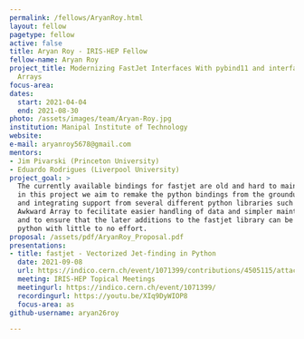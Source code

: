 ```yaml
---
permalink: /fellows/AryanRoy.html
layout: fellow
pagetype: fellow
active: false
title: Aryan Roy - IRIS-HEP Fellow
fellow-name: Aryan Roy
project_title: Modernizing FastJet Interfaces With pybind11 and interfacing with Awkward
  Arrays
focus-area:
dates:
  start: 2021-04-04
  end: 2021-08-30
photo: /assets/images/team/Aryan-Roy.jpg
institution: Manipal Institute of Technology
website:
e-mail: aryanroy5678@gmail.com
mentors:
- Jim Pivarski (Princeton University)
- Eduardo Rodrigues (Liverpool University)
project_goal: >
  The currently available bindings for fastjet are old and hard to maintain, therefore,
  in this project we aim to remake the python bindings from the groundup using pybind11
  and integrating support from several different python libraries such as Vector and
  Awkward Array to fecilitate easier handling of data and simpler maintanence in future
  and to ensure that the later additions to the fastjet library can be brought to
  python with little to no effort.
proposal: /assets/pdf/AryanRoy_Proposal.pdf
presentations:
- title: fastjet - Vectorized Jet-finding in Python
  date: 2021-09-08
  url: https://indico.cern.ch/event/1071399/contributions/4505115/attachments/2305850/3922853/fastjet%20%285%29.pdf
  meeting: IRIS-HEP Topical Meetings
  meetingurl: https://indico.cern.ch/event/1071399/
  recordingurl: https://youtu.be/XIq9DyWIOP8
  focus-area: as
github-username: aryan26roy

---
```

